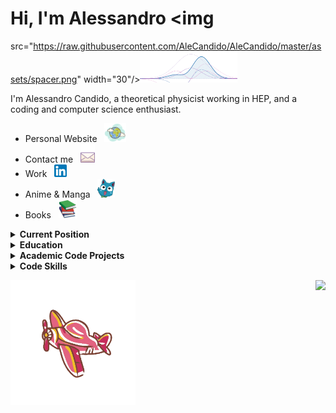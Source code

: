 # Hi, I'm Alessandro <img
src="https://raw.githubusercontent.com/AleCandido/AleCandido/master/assets/spacer.png"
width="30"/><img
src="https://raw.githubusercontent.com/AleCandido/AleCandido/master/assets/psi-small.gif"
height="50"/>

I'm Alessandro Candido, a theoretical physicist working in HEP, and a coding and
computer science enthusiast.

- Personal Website &nbsp; <a href="http://alecandido.github.io"><img
  src="https://raw.githubusercontent.com/AleCandido/AleCandido/master/assets/world-icon.png"
  height="30"/></a>
- Contact me &nbsp; <a href="mailto:candido.ale@gmail.com"><img
  src="https://raw.githubusercontent.com/AleCandido/AleCandido/master/assets/mail-icon.png"
  height="30"/></a>
- Work &nbsp; <a href="https://www.linkedin.com/in/alessandro-candido/"><img
  src="https://raw.githubusercontent.com/AleCandido/AleCandido/master/assets/linkedin.png"
  height="20"/></a>
- Anime & Manga &nbsp; <a href="https://myanimelist.net/animelist/Annibale"><img
  src="https://raw.githubusercontent.com/AleCandido/AleCandido/master/assets/happy-face.png"
  height="30"/></a>
- Books &nbsp; <a
  href="https://www.goodreads.com/review/list/120691874?ref=nav_mybooks"><img
  src="https://raw.githubusercontent.com/AleCandido/AleCandido/master/assets/books.png"
  height="30"/></a>

<details>
    <summary> <b> Current Position </b> </summary>

## Current Position

```yaml
position: PhD
supervisor: S. Forte
start_date: November, 2019
institutions:
  university: Università degli Studi di Milano
  affiliation: INFN
  team: N3PDF
  collaboration: NNPDF
```

<p align="center">
  <a href="https://www.unimi.it/en"> <img src="https://raw.githubusercontent.com/AleCandido/AleCandido/master/assets/unimi_banner.png" height="60" alt="University of Milan" /> </a>
  <img src="https://raw.githubusercontent.com/AleCandido/AleCandido/master/assets/spacer.png" width="40" />
  <a href="https://www.mi.infn.it/it/"> <img src="https://raw.githubusercontent.com/AleCandido/AleCandido/master/assets/infn_logo.png" height="60" alt="INFN" /> </a>
  <img src="https://raw.githubusercontent.com/AleCandido/AleCandido/master/assets/spacer.png" width="40" />
  <a href="http://n3pdf.mi.infn.it/"> <img src="https://raw.githubusercontent.com/AleCandido/AleCandido/master/assets/n3pdf_logo.png" height="60" alt="N3PDF" /> </a>
  <img src="https://raw.githubusercontent.com/AleCandido/AleCandido/master/assets/spacer.png" width="40" />
  <a href="http://nnpdf.mi.infn.it/"> <img src="https://raw.githubusercontent.com/AleCandido/AleCandido/master/assets/nnpdf_logo.png" height="30" alt="NNPDF" /> </a>
</p>

</details>

<details>
    <summary> <b> Education </b> </summary>

## Education

```yaml
Diploma di Licenza:
  title: Diploma di Licenza (1), Physics
  institution: Scuola Normale Superiore (SNS)
  grade: 100 cum laude (2)
  start-date: September 2014
  finish-date: July 2020

Master:
  title: Master of Science (MSc), Theoretical Physics
  university: University of Pisa (Unipi)
  grade: 110 cum laude
  start-date: September 2017
  finish-date: October 2019
  thesis:
    title: Simplicial quantum gravity with dynamical gauge fields
    supervisor: M. D'Elia

Bachelor:
  title: Bachelor of Science (BSc), Physics
  university: University of Pisa (Unipi)
  grade: 110 cum laude
  start-date: September 2014
  finish-date: June 2017
```

`(1)` Custom title by Scuola Normale Superiore, obtained by all the students that
complete the full course; somewhat parallel to a MSc, more on the [SNS
website](https://www.sns.it/en/scuola-normale-superiore/statute-regulations-and-code-of-ethics)  
`(2)` Final grade has been introduced in 2020 at SNS

<p align="center">
  <a href="https://www.unipi.it/index.php/english"> <img src="https://raw.githubusercontent.com/AleCandido/AleCandido/master/assets/unipi_banner.png" height="100" alt="University of Pisa" /> </a>
  <img src="https://raw.githubusercontent.com/AleCandido/AleCandido/master/assets/spacer.png" width="80" />
  <a href="https://www.sns.it/en"> <img src="https://raw.githubusercontent.com/AleCandido/AleCandido/master/assets/sns_banner.png" height="100" alt="Scuola Normale Superiore" /> </a>
</p>

</details>

<details>
    <summary> <b> Academic Code Projects </b> </summary>

## Academic Code Projects

### PhD

```yaml
name: yadism - Yet Another DIS Module
subject:
  area: physics
  topic: HEP - QCD
supervisor: S. Forte
collaborators:
  - F. Hekhorn
description: |
  WIP
```
<p align="center">
    <a href="http://n3pdf.github.io/yadism"> <img src="https://raw.githubusercontent.com/N3PDF/yadism/master/docs/_assets/logo/logo.png" height="120" alt="yaidsm" /> </a>
    <img src="https://raw.githubusercontent.com/AleCandido/AleCandido/master/assets/spacer.png" width="40" />
    <a href="https://github.com/N3PDF/yadism"> <img src="https://github-readme-stats.vercel.app/api/pin/?username=N3PDF&repo=yadism"  /> </a>
</p>

```yaml
name: eko - Evolution Kernel Operators
subject:
  area: physics
  topic: HEP - QCD
supervisor: S. Forte
collaborators:
  - F. Hekhorn
description: |
  WIP
```
<p align="center">
    <a href="http://n3pdf.github.io/eko"> <img src="https://raw.githubusercontent.com/N3PDF/eko/master/doc/source/img/Logo.png" height="120" alt="eko" /> </a>
    <img src="https://raw.githubusercontent.com/AleCandido/AleCandido/master/assets/spacer.png" width="40" />
    <a href="https://github.com/N3PDF/eko"> <img src="https://github-readme-stats.vercel.app/api/pin/?username=N3PDF&repo=eko"  /> </a>
</p>

### Master Thesis

```yaml
name: CDT 2D
subject:
  area: physics
  topic: quantum gravity
  approach: asymptotic safety
supervisor: M. D'Elia
collaborators:
  - G. Clemente
description: |
  explore the space of discrete space-times in Einstein gravity applying a
  Markov Chain Monte Carlo approach, through the Metropolis-Hastings algorithm

  the considered space is made by Triangulations, suitable to approximate a
  generic space-time with a finite length scale (lattice spacing), with a
  time-sliced structure (so they are called Causal)
original: |
  in this project a 2D simulation has been implemented, with an original
  algorithm for gauge fields introduction (a U(1) gauge field is implemented,
  the algorithm is directly generalizable to SU(2) and U(N))
```
<p align="center">
    <a href="https://github.com/AleCandido/CDT_2D"> <img src="https://github-readme-stats.vercel.app/api/pin/?username=alecandido&repo=cdt_2d"  /> </a>
</p>

</details>

<details>
    <summary> <b> Code Skills </b> </summary>

## Code Skills


### Languages

- high level: <a href="https://www.python.org/"> <img src="https://raw.githubusercontent.com/AleCandido/AleCandido/master/assets/code/python.png" height="15" /> </a> <a href="https://developer.mozilla.org/it/docs/Web/JavaScript"> <img src="https://raw.githubusercontent.com/AleCandido/AleCandido/master/assets/code/javascript.png" height="20" /> </a> <a href="https://www.typescriptlang.org/"> <img src="https://raw.githubusercontent.com/AleCandido/AleCandido/master/assets/code/typescript.png" height="20" /> </a> <a href="https://www.vim.org/"> <img src="https://raw.githubusercontent.com/AleCandido/AleCandido/master/assets/code/vim.png" height="20" /> </a> (below for shells)
- low level: <a href="https://www.rust-lang.org/"> <img src="https://raw.githubusercontent.com/AleCandido/AleCandido/master/assets/code/rust.png" height="20" /> </a> <a href="https://en.wikipedia.org/wiki/C_programming_language"> <img src="https://raw.githubusercontent.com/AleCandido/AleCandido/master/assets/code/c.png" height="20" /> </a> <a href="https://www.isocpp.org/"> <img src="https://raw.githubusercontent.com/AleCandido/AleCandido/master/assets/code/cpp.png" height="20" /> </a> <a href="https://www.fortran-lang.org/"> <img src="https://raw.githubusercontent.com/AleCandido/AleCandido/master/assets/code/fortran.png" height="20" /> </a>

### Data (with <a href="https://www.python.org/"> <img src="https://raw.githubusercontent.com/AleCandido/AleCandido/master/assets/code/python.png" height="15" /> </a>)

- calc: <a href="https://numpy.org/"> <img src="https://raw.githubusercontent.com/AleCandido/AleCandido/master/assets/code/numpy.png" height="20" /> </a> <a href="https://scipy.org/"> <img src="https://raw.githubusercontent.com/AleCandido/AleCandido/master/assets/code/scipy.png" height="20" /> </a> <a href="https://pandas.pydata.org/"> <img src="https://raw.githubusercontent.com/AleCandido/AleCandido/master/assets/code/pandas.png" height="20" /> </a> <a href="https://scikit-learn.org/"> <img src="https://raw.githubusercontent.com/AleCandido/AleCandido/master/assets/code/scikit-learn.png" height="20" /> </a>
- viz: <a href="https://matplotlib.org/"> <img src="https://raw.githubusercontent.com/AleCandido/AleCandido/master/assets/code/matplotlib.png" height="20" /> </a> <a href="https://seaborn.pydata.org/"> <img src="https://raw.githubusercontent.com/AleCandido/AleCandido/master/assets/code/seaborn.png" height="20" /> </a> <a href="https://plotly.com/"> <img src="https://raw.githubusercontent.com/AleCandido/AleCandido/master/assets/code/plotly.png" height="20" /> </a>
- speed: <a href="https://numba.pydata.org/"> <img src="https://raw.githubusercontent.com/AleCandido/AleCandido/master/assets/code/numba.svg" height="20" /> </a>
- more: <a href="https://jupyter.org/"> <img src="https://raw.githubusercontent.com/AleCandido/AleCandido/master/assets/code/jupyter.png" height="20" /> </a> <a href="https://pillow.readthedocs.io/"> <img src="https://raw.githubusercontent.com/AleCandido/AleCandido/master/assets/code/pillow.png" height="20" /> </a> <a href="https://docs.pymc.io/"> <img src="https://raw.githubusercontent.com/AleCandido/AleCandido/master/assets/code/pymc.png" height="20" /> </a>

### Web

- languages: <a href="https://www.w3.org/html/"> <img src="https://raw.githubusercontent.com/AleCandido/AleCandido/master/assets/code/html.png" height="20" /> </a> <a href="https://www.w3.org/TR/CSS/"> <img src="https://raw.githubusercontent.com/AleCandido/AleCandido/master/assets/code/css.png" height="20" /> </a> <a href="https://developer.mozilla.org/it/docs/Web/JavaScript"> <img src="https://raw.githubusercontent.com/AleCandido/AleCandido/master/assets/code/javascript.png" height="20" /> </a> <a href="https://www.typescriptlang.org/"> <img src="https://raw.githubusercontent.com/AleCandido/AleCandido/master/assets/code/typescript.png" height="20" /> </a>
- tech: <a href="https://deno.land/"> <img src="https://raw.githubusercontent.com/AleCandido/AleCandido/master/assets/code/deno.svg" height="20" /> </a> <a href="https://graphql.org/"> <img src="https://raw.githubusercontent.com/AleCandido/AleCandido/master/assets/code/graphql.svg" height="20" /> </a> <a href="https://www.sqlite.org/"> <img src="https://raw.githubusercontent.com/AleCandido/AleCandido/master/assets/code/sqlite.svg" height="20" /> </a>
- framework: <a href="https://reactjs.org/"> <img src="https://raw.githubusercontent.com/AleCandido/AleCandido/master/assets/code/react.png" height="20" /> </a> <a href="https://nextjs.org/"> <img src="https://raw.githubusercontent.com/AleCandido/AleCandido/master/assets/code/next.png" height="20" /> </a> <a href="https://alephjs.org/"> <img src="https://raw.githubusercontent.com/AleCandido/AleCandido/master/assets/code/aleph.svg" height="20" /> </a> <a href="https://styled-components.com/"> <img src="https://raw.githubusercontent.com/AleCandido/AleCandido/master/assets/code/styled-components.png" height="20" /> </a> <a href="https://bulma.io/"> <img src="https://raw.githubusercontent.com/AleCandido/AleCandido/master/assets/code/bulma.png" height="20" /> </a> <a href="https://diesel.rs/"> <img src="https://raw.githubusercontent.com/AleCandido/AleCandido/master/assets/code/diesel.svg" height="20" /> </a> <a href="https://github.com/graphql-rust/juniper"> <img src="https://raw.githubusercontent.com/AleCandido/AleCandido/master/assets/code/juniper.png" height="20" /> </a>

### System

- os: <a href="https://ubuntu.com/"> <img src="https://raw.githubusercontent.com/AleCandido/AleCandido/master/assets/code/ubuntu.png" height="20" /> </a> <a href="https://www.archlinux.org/"> <img src="https://raw.githubusercontent.com/AleCandido/AleCandido/master/assets/code/arch.png" height="20" /> </a> <a href="https://www.debian.org/"> <img src="https://raw.githubusercontent.com/AleCandido/AleCandido/master/assets/code/debian.png" height="20" /> </a>
- shell: <a href="https://en.wikipedia.org/wiki/Z_shell"> <img src="https://raw.githubusercontent.com/AleCandido/AleCandido/master/assets/code/zsh.png" height="16" /> </a> <a href="https://www.gnu.org/software/bash/"> <img src="https://raw.githubusercontent.com/AleCandido/AleCandido/master/assets/code/bash.png" height="20" /> </a>

### Graphics

- editor: <a href="https://inkscape.org/"> <img src="https://raw.githubusercontent.com/AleCandido/AleCandido/master/assets/code/inkscape.png" height="20" /> </a> <a href="https://www.gimp.org/"> <img src="https://raw.githubusercontent.com/AleCandido/AleCandido/master/assets/code/gimp.png" height="20" /> </a>

### More

- versioning: <a href="https://git-scm.com/"> <img src="https://raw.githubusercontent.com/AleCandido/AleCandido/master/assets/code/git.png" height="20" /> </a> <a href="https://github.com/"> <img src="https://raw.githubusercontent.com/AleCandido/AleCandido/master/assets/code/github.png" height="20" /> </a> <a href="https://gitlab.com/"> <img src="https://raw.githubusercontent.com/AleCandido/AleCandido/master/assets/code/gitlab.png" height="20" /> </a>
- text: <a href="https://www.latex-project.org/"> <img src="https://raw.githubusercontent.com/AleCandido/AleCandido/master/assets/code/latex.png" height="20" /> </a> <a href="https://github.com/AleCandido/AleCandido/blob/master/README.md"> <img src="https://raw.githubusercontent.com/AleCandido/AleCandido/master/assets/code/readme.png" height="20" /> </a>
- calc: <a href="https://www.wolfram.com/mathematica/"> <img src="https://raw.githubusercontent.com/AleCandido/AleCandido/master/assets/code/mathematica.png" height="20" /> </a>
- _if really needed..._: <a href="https://www.microsoft.com/en-us/windows/"> <img src="https://raw.githubusercontent.com/AleCandido/AleCandido/master/assets/code/windows.png" height="20" /> </a> <a href="https://docs.microsoft.com/en-us/windows/wsl/"> <img src="https://raw.githubusercontent.com/AleCandido/AleCandido/master/assets/code/wsl.png" height="20" /> </a> <a href="https://www.office.com/"> <img src="https://raw.githubusercontent.com/AleCandido/AleCandido/master/assets/code/office.png" height="20" /> </a>


<a href="https://github.com/anuraghazra/github-readme-stats"> <img src="https://github-readme-stats.vercel.app/api/top-langs/?username=alecandido&layout=compact&hide=jupyter%20notebook,tex,html"  /> </a>

</details>

<p>
<a href="https://alecandido.github.io">
  <img src="https://raw.githubusercontent.com/AleCandido/AleCandido/master/assets/plane-unscreen.gif" height="200" />
</a>

<a href="https://github.com/anuraghazra/github-readme-stats">
  <img align="right" src="https://github-readme-stats.vercel.app/api?username=alecandido&show_icons=true" />
</a>
</p>

<!-- ![My github stats](https://github-readme-stats.vercel.app/api?username=alecandido&show_icons=true&hide_border=true&title_color=fff&icon_color=79ff97&text_color=9f9f9f&bg_color=151515) -->

